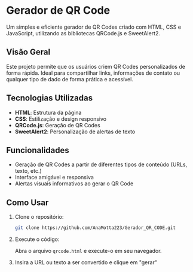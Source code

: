 # Gerador de QR Code

Um simples e eficiente gerador de QR Codes criado com HTML, CSS e JavaScript, utilizando as bibliotecas QRCode.js e SweetAlert2.

## Visão Geral

Este projeto permite que os usuários criem QR Codes personalizados de forma rápida. Ideal para compartilhar links, informações de contato ou qualquer tipo de dado de forma prática e acessível.

## Tecnologias Utilizadas

- **HTML**: Estrutura da página
- **CSS**: Estilização e design responsivo
- **QRCode.js**: Geração de QR Codes
- **SweetAlert2**: Personalização de alertas de texto

## Funcionalidades

- Geração de QR Codes a partir de diferentes tipos de conteúdo (URLs, texto, etc.)
- Interface amigável e responsiva
- Alertas visuais informativos ao gerar o QR Code

## Como Usar

1. Clone o repositório:

   ```bash
   git clone https://github.com/AnaMotta223/Gerador_QR_CODE.git

2. Execute o código:

   Abra o arquivo `qrcode.html` e execute-o em seu navegador.

3. Insira a URL ou texto a ser convertido e clique em "gerar"
